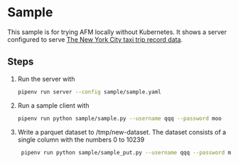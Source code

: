 # Sample

This sample is for trying AFM locally without Kubernetes. 
It shows a server configured to serve [The New York City taxi trip record data](https://www1.nyc.gov/site/tlc/about/tlc-trip-record-data.page).

## Steps

1. Run the server with
    ```bash
    pipenv run server --config sample/sample.yaml
    ```
1. Run a sample client with
    ```bash
    pipenv run python sample/sample.py --username qqq --password moo
    ```
1. Write a parquet dataset to /tmp/new-dataset. The dataset consists of a single column with the numbers 0 to 10239
   ```bash
    pipenv run python sample/sample_put.py --username qqq --password moo
    ```
